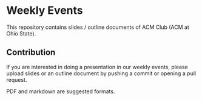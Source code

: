 Weekly Events
===

This repository contains slides / outline documents of ACM Club (ACM at Ohio State).

Contribution
---

If you are interested in doing a presentation in our weekly events, please upload slides or an outline document by pushing a commit or opening a pull request.

PDF and markdown are suggested formats.
